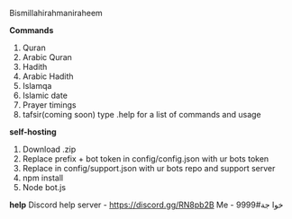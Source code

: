 Bismillahirahmaniraheem

__Commands__

1. Quran
2. Arabic Quran
3. Hadith  
4. Arabic Hadith
5. Islamqa
6. Islamic date
7. Prayer timings
8. tafsir(coming soon)
type .help for a list of commands and usage

__self-hosting__
1. Download .zip
2. Replace prefix + bot token in config/config.json with ur bots token
3. Replace in config/support.json with ur bots repo and support server 
4. npm install
5. Node bot.js

__help__
Discord help server - https://discord.gg/RN8pb2B
Me - خوا جة#9999

